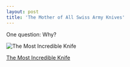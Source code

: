 ```yaml
---
layout: post
title: 'The Mother of All Swiss Army Knives'
---
```

One question: Why?

![The Most Incredible Knife](http://www.outdoorlife.com/outdoor/images/wenger_264.jpg)

[The Most Incredible Knife](http://www.outdoorlife.com/outdoor/photogallery/article/0,20036,1145810_1304110,00.html)
